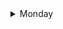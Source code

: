 <details><summary> Monday </summary><blockquote>
 <details><summary> 8:00 Operating System (LAB) </summary><blockquote>
 <a href='https://tiet.zoom.us/my/CSED3'>https://tiet.zoom.us/my/CSED3</a> 
</blockquote></details>

<details><summary> 8:50 Operating System (LAB) </summary><blockquote>
 <a href='https://tiet.zoom.us/my/CSED3'>https://tiet.zoom.us/my/CSED3</a> 
</blockquote></details>

<details><summary> 9:40 Operating System (Lecture) </summary><blockquote>
 <a href='https://tiet.zoom.us/my/CSED3'>https://tiet.zoom.us/my/CSED3</a> 
</blockquote></details>

<details><summary> 10:30 Engineering Materials (Lecture) </summary><blockquote>
 <a href='https://tiet.zoom.us/my/spms1'>https://tiet.zoom.us/my/spms1</a> 
</blockquote></details>

<details><summary> 11:20 Mathematics (Lecture) </summary><blockquote>
 <a href='https://tiet.zoom.us/my/CSED2'>https://tiet.zoom.us/my/CSED2</a> 
</blockquote></details>

<details><summary> 12:10 Numerical Analysis (Lecture) </summary><blockquote>
 <a href='https://tiet.zoom.us/my/tietsom3'>https://tiet.zoom.us/my/tietsom3</a> 
</blockquote></details>

<details><summary> 2:40 DS and Algorithms (Lecture) </summary><blockquote>
 <a href='https://tiet.zoom.us/my/CSED2'>https://tiet.zoom.us/my/CSED2</a> 
</blockquote></details>
 
</blockquote></details>
